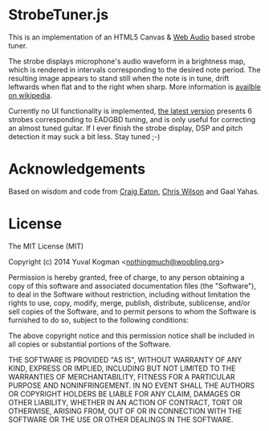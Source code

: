 StrobeTuner.js
==============

This is an implementation of an HTML5 Canvas &
[Web Audio](http://www.w3.org/TR/webaudio/) based strobe tuner.

The strobe displays microphone's audio waveform in a brightness map, which is
rendered in intervals corresponding to the desired note period. The resulting
image appears to stand still when the note is in tune, drift leftwards when
flat and to the right when sharp. More information is [availble on
wikipedia](http://en.wikipedia.org/wiki/Electronic_tuner#Strobe_tuner).

Currently no UI functionality is implemented, [the latest
version](http://nothingmuch.github.com/StrobeTuner.js) presents 6 strobes
corresponding to EADGBD tuning, and is only useful for correcting an almost
tuned guitar.  If I ever finish the strobe display, DSP and pitch detection it
may suck a bit less. Stay tuned ;-)

Acknowledgements
================

Based on wisdom and code from [Craig Eaton](http://lstune.sourceforge.net/),
[Chris Wilson](http://cwilso.com/) and Gaal Yahas.

License
=======

The MIT License (MIT)

Copyright (c) 2014 Yuval Kogman &lt;nothingmuch@woobling.org&gt;

Permission is hereby granted, free of charge, to any person obtaining a copy
of this software and associated documentation files (the "Software"), to deal
in the Software without restriction, including without limitation the rights
to use, copy, modify, merge, publish, distribute, sublicense, and/or sell
copies of the Software, and to permit persons to whom the Software is
furnished to do so, subject to the following conditions:

The above copyright notice and this permission notice shall be included in
all copies or substantial portions of the Software.

THE SOFTWARE IS PROVIDED "AS IS", WITHOUT WARRANTY OF ANY KIND, EXPRESS OR
IMPLIED, INCLUDING BUT NOT LIMITED TO THE WARRANTIES OF MERCHANTABILITY,
FITNESS FOR A PARTICULAR PURPOSE AND NONINFRINGEMENT. IN NO EVENT SHALL THE
AUTHORS OR COPYRIGHT HOLDERS BE LIABLE FOR ANY CLAIM, DAMAGES OR OTHER
LIABILITY, WHETHER IN AN ACTION OF CONTRACT, TORT OR OTHERWISE, ARISING FROM,
OUT OF OR IN CONNECTION WITH THE SOFTWARE OR THE USE OR OTHER DEALINGS IN
THE SOFTWARE.
